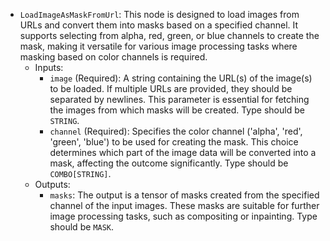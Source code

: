 - `LoadImageAsMaskFromUrl`: This node is designed to load images from URLs and convert them into masks based on a specified channel. It supports selecting from alpha, red, green, or blue channels to create the mask, making it versatile for various image processing tasks where masking based on color channels is required.
    - Inputs:
        - `image` (Required): A string containing the URL(s) of the image(s) to be loaded. If multiple URLs are provided, they should be separated by newlines. This parameter is essential for fetching the images from which masks will be created. Type should be `STRING`.
        - `channel` (Required): Specifies the color channel ('alpha', 'red', 'green', 'blue') to be used for creating the mask. This choice determines which part of the image data will be converted into a mask, affecting the outcome significantly. Type should be `COMBO[STRING]`.
    - Outputs:
        - `masks`: The output is a tensor of masks created from the specified channel of the input images. These masks are suitable for further image processing tasks, such as compositing or inpainting. Type should be `MASK`.
